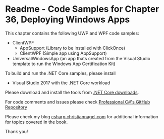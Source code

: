 # Readme - Code Samples for Chapter 36, Deploying Windows Apps

This chapter contains the following UWP and WPF code samples:

* ClientWPF
    * AppSupport (Library to be installed with ClickOnce)
    * ClientWPF (Simple app using AppSupport)
* UniversalWindowsApp (an app thats created from the Visual Studio template to run the Windows App Certification Kit)

To build and run the .NET Core samples, please install
* Visual Studio 2017 with the .NET Core workload

Please download and install the tools from [.NET Core downloads](https://www.microsoft.com/net/core).
 
For code comments and issues please check [Professional C#'s GitHub Repository](https://github.com/ProfessionalCSharp/ProfessionalCSharp6)

Please check my blog [csharp.christiannagel.com](https://csharp.christiannagel.com "csharp.christiannagel.com") for additional information for topics covered in the book.

Thank you!